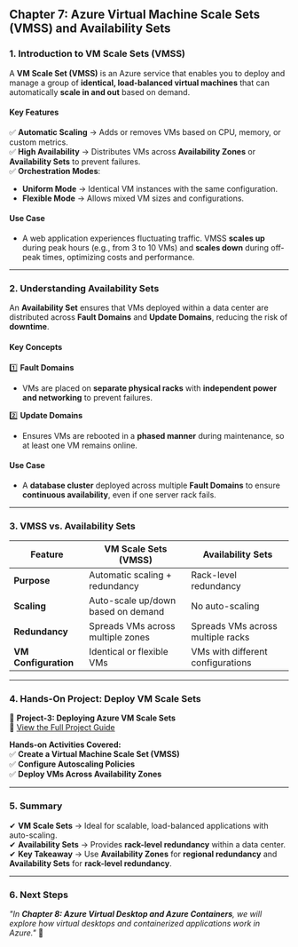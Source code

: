 ## **Chapter 7: Azure Virtual Machine Scale Sets (VMSS) and Availability Sets**  

### **1. Introduction to VM Scale Sets (VMSS)**
A **VM Scale Set (VMSS)** is an Azure service that enables you to deploy and manage a group of **identical, load-balanced virtual machines** that can automatically **scale in and out** based on demand.

#### **Key Features**  
✅ **Automatic Scaling** → Adds or removes VMs based on CPU, memory, or custom metrics.  
✅ **High Availability** → Distributes VMs across **Availability Zones** or **Availability Sets** to prevent failures.  
✅ **Orchestration Modes**:  
   - **Uniform Mode** → Identical VM instances with the same configuration.  
   - **Flexible Mode** → Allows mixed VM sizes and configurations.  

#### **Use Case**  
- A web application experiences fluctuating traffic. VMSS **scales up** during peak hours (e.g., from 3 to 10 VMs) and **scales down** during off-peak times, optimizing costs and performance.  

---

### **2. Understanding Availability Sets**  
An **Availability Set** ensures that VMs deployed within a data center are distributed across **Fault Domains** and **Update Domains**, reducing the risk of **downtime**.

#### **Key Concepts**  

1️⃣ **Fault Domains**  
   - VMs are placed on **separate physical racks** with **independent power and networking** to prevent failures.  

2️⃣ **Update Domains**  
   - Ensures VMs are rebooted in a **phased manner** during maintenance, so at least one VM remains online.  

#### **Use Case**  
- A **database cluster** deployed across multiple **Fault Domains** to ensure **continuous availability**, even if one server rack fails.  

---

### **3. VMSS vs. Availability Sets**  
| **Feature**        | **VM Scale Sets (VMSS)**             | **Availability Sets**               |  
|--------------------|-------------------------------------|-------------------------------------|  
| **Purpose**       | Automatic scaling + redundancy      | Rack-level redundancy              |  
| **Scaling**       | Auto-scale up/down based on demand  | No auto-scaling                    |  
| **Redundancy**    | Spreads VMs across multiple zones   | Spreads VMs across multiple racks  |  
| **VM Configuration** | Identical or flexible VMs         | VMs with different configurations   |  

---

### **4. Hands-On Project: Deploy VM Scale Sets**  
📌 **Project-3: Deploying Azure VM Scale Sets**  
🔗 [View the Full Project Guide](https://github.com/anup-cloudguru/AZ900-Learning-HandsOn-Labs/blob/main/Projects_HandsOn/Project-2_Deploying-Scaling-Azure-VMs.md)  

**Hands-on Activities Covered:**  
✅ **Create a Virtual Machine Scale Set (VMSS)**  
✅ **Configure Autoscaling Policies**  
✅ **Deploy VMs Across Availability Zones**  

---

### **5. Summary**  
✔ **VM Scale Sets** → Ideal for scalable, load-balanced applications with auto-scaling.  
✔ **Availability Sets** → Provides **rack-level redundancy** within a data center.  
✔ **Key Takeaway** → Use **Availability Zones** for **regional redundancy** and **Availability Sets** for **rack-level redundancy**.  

---

### **6. Next Steps**  
*"In **Chapter 8: Azure Virtual Desktop and Azure Containers**, we will explore how virtual desktops and containerized applications work in Azure."* 🚀

